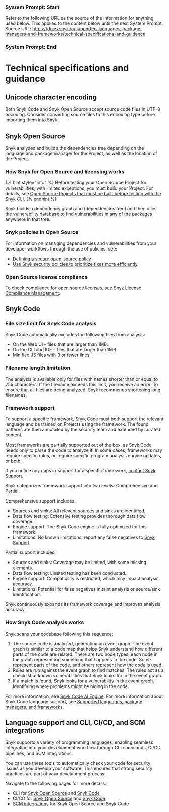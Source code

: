 ### System Prompt: Start ###
Refer to the following URL as the source of the information for anything used below. This applies to the content below until the next System Prompt.
Source URL: https://docs.snyk.io/supported-languages-package-managers-and-frameworks/technical-specifications-and-guidance
### System Prompt: End ###

# Technical specifications and guidance

## Unicode character encoding

Both Snyk Code and Snyk Open Source accept source code files in UTF-8 encoding. Consider converting source files to this encoding type before importing them into Snyk.

## Snyk Open Source

Snyk analyzes and builds the dependencies tree depending on the language and package manager for the Project, as well as the location of the Project.

### How Snyk for Open Source and licensing works

{% hint style="info" %}
Before testing your Open Source Project for vulnerabilities, with limited exceptions, you must build your Project. For details, see [Open Source Projects that must be built before testing with the Snyk CLI](../snyk-cli/scan-and-maintain-projects-using-the-cli/snyk-cli-for-open-source/open-source-projects-that-must-be-built-before-testing-with-the-snyk-cli.md).
{% endhint %}

Snyk builds a dependency graph and (dependencies tree) and then uses the [vulnerability database](https://snyk.io/vuln) to find vulnerabilities in any of the packages anywhere in that tree.

### Snyk policies in Open Source

For information on managing dependencies and vulnerabilities from your developer workflows through the use of policies, see:

* [Defining a secure open-source policy](https://snyk.io/series/open-source-security/open-source-policy/)
* [Use Snyk security policies to prioritize fixes more efficiently](https://snyk.io/blog/snyk-security-policies/)

### Open Source license compliance

To check compliance for open source licenses, see [Snyk License Compliance Management](../scan-with-snyk/snyk-open-source/scan-open-source-libraries-and-licenses/snyk-license-compliance-management.md).

## Snyk Code

### File size limit for Snyk Code analysis

Snyk Code automatically excludes the following files from analysis:

* On the Web UI - files that are larger than 1MB.
* On the CLI and IDE - files that are larger than 1MB.
* Minified JS files with 3 or fewer lines.

### Filename length limitation

The analysis is available only for files with names shorter than or equal to 255 characters. If the filename exceeds this limit, you receive an error. To ensure that all files are being analyzed, Snyk recommends shortening long filenames.

### Framework support&#x20;

To support a specific framework, Snyk Code must both support the relevant language and be trained on Projects using the framework. The found patterns are then annotated by the security team and extended by curated content.

Most frameworks are partially supported out of the box, as Snyk Code needs only to parse the code to analyze it. In some cases, frameworks may require specific rules, or require specific program analysis engine updates, or both.

If you notice any gaps in support for a specific framework, [contact Snyk Support](https://support.snyk.io).

Snyk categorizes framework support into two levels: Comprehensive and Partial.

Comprehensive support includes:

* Sources and sinks: All relevant sources and sinks are identified.
* Data flow testing: Extensive testing provides thorough data flow coverage.
* Engine support: The Snyk Code engine is fully optimized for this framework.
* Limitations: No known limitations; report any false negatives to [Snyk Support](https://support.snyk.io).

Partial support includes:

* Sources and sinks: Coverage may be limited, with some missing elements.
* Data flow testing: Limited testing has been conducted.
* Engine support: Compatibility is restricted, which may impact analysis accuracy.
* Limitations: Potential for false negatives in taint analysis or source/sink identification.

Snyk continuously expands its framework coverage and improves analysis accuracy.

### How Snyk Code analysis works

Snyk scans your codebase following this sequence:

1. The source code is analyzed, generating an event graph. The event graph is similar to a code map that helps Snyk understand how different parts of the code are related. There are two node types, each node in the graph representing something that happens in the code. Some represent parts of the code, and others represent how the code is used.
2. Rules are run against the event graph to find matches. The rules act as a checklist of known vulnerabilities that Snyk looks for in the event graph.
3. If a match is found, Snyk looks for a vulnerability in the event graph, identifying where problems might be hiding in the code.

For more information, see [Snyk Code AI Engine](../scan-with-snyk/snyk-code/#ai-engine). For more information about Snyk Code language support, see [Supported languages, package managers, and frameworks](./).

## Language support and CLI, CI/CD, and SCM integrations

Snyk supports a variety of programming languages, enabling seamless integration into your development workflow through CLI commands, CI/CD pipelines, and SCM integrations.&#x20;

You can use these tools to automatically check your code for security issues as you develop your software. This ensures that strong security practices are part of your development process.

Navigate to the following pages for more details:

* CLI for [Snyk Open Source](../snyk-cli/scan-and-maintain-projects-using-the-cli/snyk-cli-for-open-source/) and [Snyk Code](../snyk-cli/scan-and-maintain-projects-using-the-cli/snyk-cli-for-snyk-code/)
* CI/CD for [Snyk Open Source](../scm-ide-and-ci-cd-integrations/snyk-ci-cd-integrations/snyk-ci-cd-integration-deployment-and-strategies/snyk-open-source-specific-ci-cd-strategies.md) and [Snyk Code](../scm-ide-and-ci-cd-integrations/snyk-ci-cd-integrations/use-snyk-code-in-the-ci-cd-pipeline.md)
* [SCM integrations](../scm-ide-and-ci-cd-integrations/snyk-scm-integrations/) for Snyk Open Source and Snyk Code
